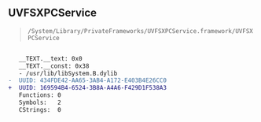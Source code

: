 ## UVFSXPCService

> `/System/Library/PrivateFrameworks/UVFSXPCService.framework/UVFSXPCService`

```diff

   __TEXT.__text: 0x0
   __TEXT.__const: 0x38
   - /usr/lib/libSystem.B.dylib
-  UUID: 434FDE42-AA65-3AB4-A172-E403B4E26CC0
+  UUID: 169594B4-6524-3B8A-A4A6-F429D1F538A3
   Functions: 0
   Symbols:   2
   CStrings:  0

```
